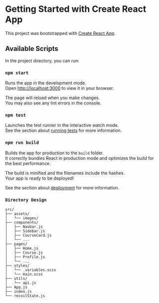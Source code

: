 # Getting Started with Create React App

This project was bootstrapped with [Create React App](https://github.com/facebook/create-react-app).

## Available Scripts

In the project directory, you can run:

### `npm start`

Runs the app in the development mode.\
Open [http://localhost:3000](http://localhost:3000) to view it in your browser.

The page will reload when you make changes.\
You may also see any lint errors in the console.

### `npm test`

Launches the test runner in the interactive watch mode.\
See the section about [running tests](https://facebook.github.io/create-react-app/docs/running-tests) for more information.

### `npm run build`

Builds the app for production to the `build` folder.\
It correctly bundles React in production mode and optimizes the build for the best performance.

The build is minified and the filenames include the hashes.\
Your app is ready to be deployed!

See the section about [deployment](https://facebook.github.io/create-react-app/docs/deployment) for more information.

### `Directory Design`
```
src/
├── assets/
│   └── images/
├── components/
│   ├── Navbar.js
│   ├── Sidebar.js
│   ├── CourseCard.js
│   └── ...
├── pages/
│   ├── Home.js
│   ├── Course.js
│   ├── Profile.js
│   └── ...
├── styles/
│   └── _variables.scss
│   └── main.scss
├── utils/
│   └── api.js
├── App.js
├── index.js
└── recoilState.js
```